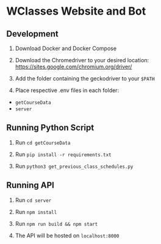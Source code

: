# WClasses Website and Bot

## Development

1. Download Docker and Docker Compose

2. Download the Chromedriver to your desired location: https://sites.google.com/chromium.org/driver/

3. Add the folder containing the geckodriver to your `$PATH`

4. Place respective .env files in each folder:
- `getCourseData`
- `server`

## Running Python Script

1. Run `cd getCourseData`

2. Run `pip install -r requirements.txt`

3. Run `python3 get_previous_class_schedules.py`

## Running API

1. Run `cd server`

2. Run `npm install`

3. Run `npm run build && npm start`

4. The API will be hosted on `localhost:8000`




